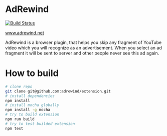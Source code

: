 # AdRewind
[![Build Status](https://travis-ci.org/adrewind/extension.svg?branch=master)](https://travis-ci.org/adrewind/extension)

www.adrewind.net

AdRewind is a browser plugin, that helps you skip any fragment of YouTube video which you will recognize as an advertisement.
When you select an ad fragment it will be sent to server and other people never see this ad again.

# How to build

```bash
# clone repo
git clone git@github.com:adrewind/extension.git
# install dependencies
npm install
# install mocha globally
npm install -g mocha
# try to build extension
npm run build
# try to test builded extension
npm test
```
